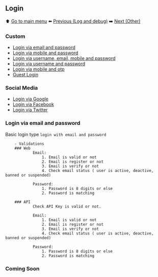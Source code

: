 ## Login

⬆️ [Go to main menu](README.md#e-commerce-logics) ⬅️ [Previous (Log and debug)](register.md) ➡️ [Next (Other)](register.md)

### Custom
- [Login via email and password](#login-via-email-and-password)
- [Login via mobile and password](#login-via-mobile-and-password)
- [Login via username, email, mobile and password](#login-via-username-email-mobile-and-password)
- [Login via username and password](#login-via-username-and-password)
- [Login via mobile and otp](#login-via-mobile-and-otp)
- [Guest Login](#guest-login)

### Social Media
- [Login via Google](#login-via-google)
- [Login via Facebook](#login-via-facebook)
- [Login via Twitter](#login-via-twitter)
### Login via email and password

Basic login type `login with email and password`

```
    - Validations
    ### Web
            Email:
                1. Email is valid or not
                2. Email is register or not 
                3. Email is verify or not
                4. Check email status ( user is active, deactive, banned or suspended)

            Password:
                1. Password is 8 digits or else
                2. Password is matching

    ### API
            Check API Key is valid or not.

            Email:
                1. Email is valid or not
                2. Email is register or not 
                3. Email is verify or not
                4. Check email status ( user is active, deactive, banned or suspended)

            Password:
                1. Password is 8 digits or else
                2. Password is matching
```

### Coming Soon

